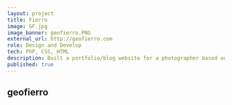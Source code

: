 ```yaml
---
layout: project
title: Fierro
image: GF.jpg
image_banner: geofierro.PNG
external_url: http://geofierro.com
role: Design and Develop
tech: PhP, CSS, HTML
description: Built a portfolio/blog website for a photographer based out of Chicago. The build included a custom Content Management System for the photographer to input photos and blog posts.
published: true
---
```


## geofierro